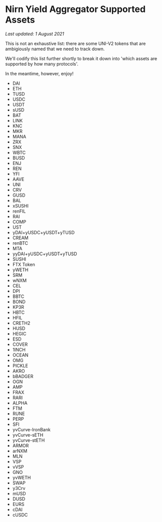 # Nirn Yield Aggregator Supported Assets

*Last updated: 1 August 2021*

This is not an exhaustive list: there are some UNI-V2 tokens that are ambigiously named that we need to track down.

We'll codify this list further shortly to break it down into 'which assets are supported by how many protocols'.

In the meantime, however, enjoy!

* DAI
* ETH
* TUSD
* USDC
* USDT
* sUSD
* BAT
* LINK
* KNC
* MKR
* MANA
* ZRX
* SNX
* WBTC
* BUSD
* ENJ
* REN
* YFI
* AAVE
* UNI
* CRV
* GUSD
* BAL
* xSUSHI
* renFIL
* RAI
* COMP
* UST
* yDAI+yUSDC+yUSDT+yTUSD
* CREAM
* renBTC
* MTA
* yyDAI+yUSDC+yUSDT+yTUSD
* SUSHI
* FTX Token
* yWETH
* SRM
* wNXM
* CEL
* DPI
* BBTC
* BOND
* KP3R
* HBTC
* HFIL
* CRETH2
* HUSD
* HEGIC
* ESD
* COVER
* 1INCH
* OCEAN
* OMG
* PICKLE
* AKRO
* bBADGER
* OGN
* AMP
* FRAX
* RARI
* ALPHA
* FTM
* RUNE
* PERP
* SFI
* yvCurve-IronBank
* yvCurve-sETH
* yvCurve-stETH
* ARMOR
* arNXM
* MLN
* VSP
* vVSP
* GNO
* yvWETH
* SWAP
* y3Crv
* mUSD
* DUSD
* EURS
* cDAI
* cUSDC